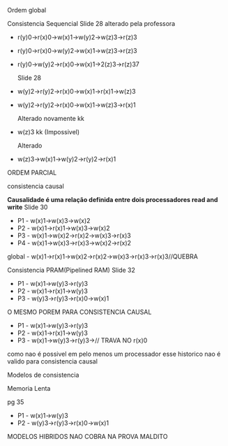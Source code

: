 Ordem global 

Consistencia Sequencial
    Slide 28 alterado pela professora
- r(y)0->r(x)0->w(x)1->w(y)2->w(z)3->r(z)3
- r(y)0->r(x)0->w(y)2->w(x)1->w(z)3->r(z)3
- r(y)0->w(y)2->r(x)0->w(x)1->2(z)3->r(z)37

    Slide 28
- w(y)2->r(y)2->r(x)0->w(x)1->r(x)1->w(z)3
- w(y)2->r(y)2->r(x)0->w(x)1->w(z)3->r(x)1

    Alterado novamente kk
- w(z)3 kk (Impossivel)

    Alterado
- w(z)3->w(x)1->w(y)2->r(y)2->r(x)1

ORDEM PARCIAL 

consistencia causal 

**Causalidade é uma relação definida entre dois processadores read and write**
    Slide 30
- P1 - w(x)1->w(x)3->w(x)2
- P2 - w(x)1->r(x)1->w(x)3->w(x)2
- P3 - w(x)1->w(x)2->r(x)2->w(x)3->r(x)3
- P4 - w(x)1->w(x)3->r(x)3->w(x)2->r(x)2

global - w(x)1->r(x)1->w(x)2->r(x)2->w(x)3->r(x)3->r(x)3//QUEBRA

Consistencia PRAM(Pipelined RAM) 
    Slide 32
- P1 - w(x)1->w(y)3->r(y)3
- P2 - w(x)1->r(x)1->w(y)3
- P3 - w(y)3->r(y)3->r(x)0->w(x)1

O MESMO POREM PARA CONSISTENCIA CAUSAL
- P1 - w(x)1->w(y)3->r(y)3
- P2 - w(x)1->r(x)1->w(y)3
- P3 - w(x)1->w(y)3->r(y)3->// TRAVA NO r(x)0

como nao é possivel em pelo menos um processador esse historico nao é valido para consistencia causal



Modelos de consistencia 

Memoria Lenta

pg 35

- P1 - w(x)1->w(y)3
- P2 - w(y)3->r(y)3->r(x)0->w(x)1

MODELOS HIBRIDOS NAO COBRA NA PROVA
MALDITO